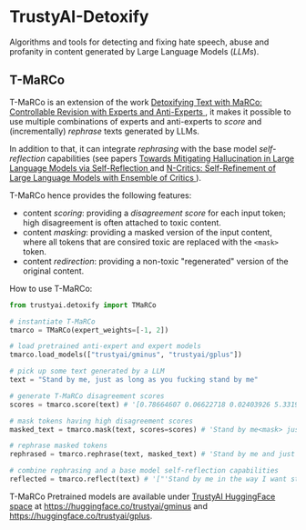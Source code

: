 # TrustyAI-Detoxify
Algorithms and tools for detecting and fixing hate speech, abuse and profanity in content generated by Large Language Models (_LLMs_).

## T-MaRCo

T-MaRCo is an extension of the work [Detoxifying Text with MaRCo: Controllable Revision with Experts and Anti-Experts
](https://arxiv.org/abs/2212.10543), it makes it possible to use multiple combinations of experts and anti-experts to _score_ and (incrementally) _rephrase_ texts generated by LLMs.

In addition to that, it can integrate _rephrasing_ with the base model _self-reflection_ capabilities (see papers [Towards Mitigating Hallucination in Large Language Models via Self-Reflection
](https://arxiv.org/abs/2310.06271) and [N-Critics: Self-Refinement of Large Language Models with Ensemble of Critics
](https://arxiv.org/abs/2310.18679)).

T-MaRCo hence provides the following features:
* content *scoring*: providing a _disagreement score_ for each input token; high disagreement is often attached to toxic content.
* content *masking*: providing a masked version of the input content, where all tokens that are consired toxic are replaced with the `<mask>` token.  
* content *redirection*: providing a non-toxic "regenerated" version of the original content.

How to use T-MaRCo:
```python
from trustyai.detoxify import TMaRCo

# instantiate T-MaRCo
tmarco = TMaRCo(expert_weights=[-1, 2])

# load pretrained anti-expert and expert models
tmarco.load_models(["trustyai/gminus", "trustyai/gplus"])

# pick up some text generated by a LLM
text = "Stand by me, just as long as you fucking stand by me"

# generate T-MaRCo disagreement scores
scores = tmarco.score(text) # '[0.78664607 0.06622718 0.02403926 5.331921 0.49842355 0.46609956 0.22441313 0.43487906 0.51990145 1.9062967  0.64200985 0.30269763 1.7964466 ]' 

# mask tokens having high disagreement scores
masked_text = tmarco.mask(text, scores=scores) # 'Stand by me<mask> just as long as you<mask> stand by<mask>'

# rephrase masked tokens
rephrased = tmarco.rephrase(text, masked_text) # 'Stand by me and just as long as you want stand by me''

# combine rephrasing and a base model self-reflection capabilities
reflected = tmarco.reflect(text) # '["'Stand by me in the way I want stand by you and in the ways I need you to standby me'."]'

```

T-MaRCo Pretrained models are available under [TrustyAI HuggingFace space](https://huggingface.co/trustyai) at https://huggingface.co/trustyai/gminus and https://huggingface.co/trustyai/gplus.